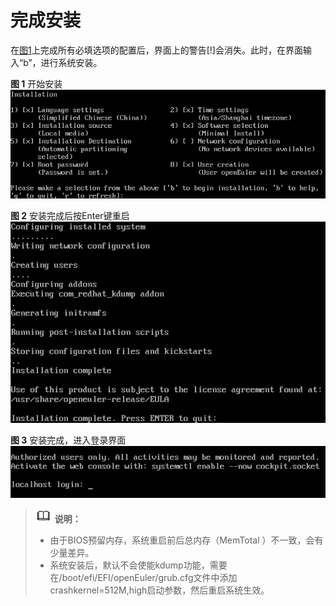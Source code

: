 # 完成安装<a name="ZH-CN_TOPIC_0187280619"></a>

在[图1](进入安装界面-0.md#zh-cn_topic_0155778949_zh-cn_topic_0151920777_fcabdc4c637504f26ac19e9c99f288111)上完成所有必填选项的配置后，界面上的警告\[!\]会消失。此时，在界面输入“b”，进行系统安装。

**图 1**  开始安装<a name="fig17675194210612"></a>  
![](figures/开始安装-4.png "开始安装-4")

**图 2**  安装完成后按Enter键重启<a name="fig9722125434418"></a>  
![](figures/安装完成后按Enter键重启.png "安装完成后按Enter键重启")

**图 3**  安装完成，进入登录界面<a name="fig12380105124511"></a>  
![](figures/安装完成-进入登录界面.png "安装完成-进入登录界面")

>![](public_sys-resources/icon-note.gif) **说明：**   
>-   由于BIOS预留内存，系统重启前后总内存（MemTotal ）不一致，会有少量差异。  
>-   系统安装后，默认不会使能kdump功能，需要在/boot/efi/EFI/openEuler/grub.cfg文件中添加crashkernel=512M,high启动参数，然后重启系统生效。  

